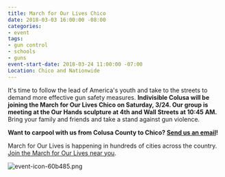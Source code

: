 ```yaml
---
title: March for Our Lives Chico
date: 2018-03-03 16:00:00 -08:00
categories:
- event
tags:
- gun control
- schools
- guns
event-start-date: 2018-03-24 11:00:00 -07:00
Location: Chico and Nationwide
---
```


It's time to follow the lead of America's youth and take to the streets to demand more effective gun safety measures. **Indivisible Colusa will be joining the March for Our Lives Chico on Saturday, 3/24. Our group is meeting at the Our Hands sculpture at 4th and Wall Streets at 10:45 AM.** Bring your family and friends and take a stand against gun violence. 

**Want to carpool with us from Colusa County to Chico? [Send us an email](mailto:indivisiblecolusa@gmail.com)!**

March for Our Lives is happening in hundreds of cities across the country. [Join the March for Our Lives near you](https://marchforourlives.com). 

![event-icon-60b485.png](/uploads/event-icon-60b485.png)